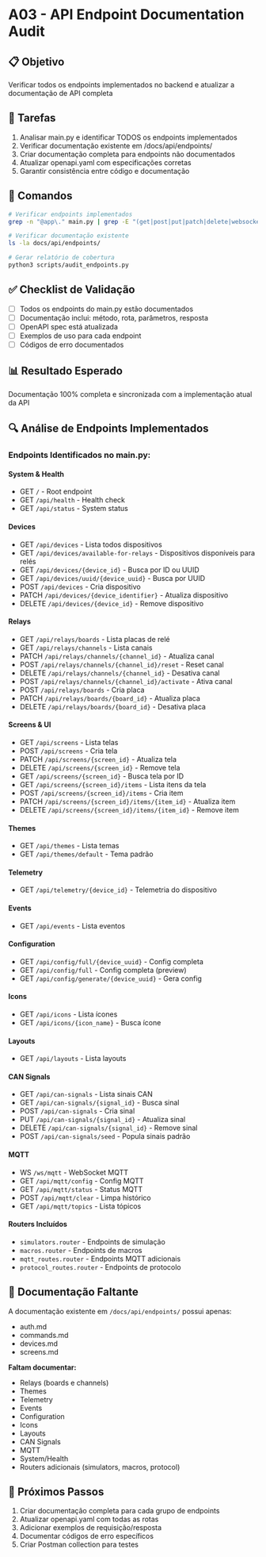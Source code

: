 # A03 - API Endpoint Documentation Audit

## 📋 Objetivo
Verificar todos os endpoints implementados no backend e atualizar a documentação de API completa

## 🎯 Tarefas
1. Analisar main.py e identificar TODOS os endpoints implementados
2. Verificar documentação existente em /docs/api/endpoints/
3. Criar documentação completa para endpoints não documentados
4. Atualizar openapi.yaml com especificações corretas
5. Garantir consistência entre código e documentação

## 🔧 Comandos
```bash
# Verificar endpoints implementados
grep -n "@app\." main.py | grep -E "(get|post|put|patch|delete|websocket)"

# Verificar documentação existente
ls -la docs/api/endpoints/

# Gerar relatório de cobertura
python3 scripts/audit_endpoints.py
```

## ✅ Checklist de Validação
- [ ] Todos os endpoints do main.py estão documentados
- [ ] Documentação inclui: método, rota, parâmetros, resposta
- [ ] OpenAPI spec está atualizada
- [ ] Exemplos de uso para cada endpoint
- [ ] Códigos de erro documentados

## 📊 Resultado Esperado
Documentação 100% completa e sincronizada com a implementação atual da API

## 🔍 Análise de Endpoints Implementados

### Endpoints Identificados no main.py:

#### System & Health
- GET `/` - Root endpoint
- GET `/api/health` - Health check
- GET `/api/status` - System status

#### Devices
- GET `/api/devices` - Lista todos dispositivos
- GET `/api/devices/available-for-relays` - Dispositivos disponíveis para relés
- GET `/api/devices/{device_id}` - Busca por ID ou UUID
- GET `/api/devices/uuid/{device_uuid}` - Busca por UUID
- POST `/api/devices` - Cria dispositivo
- PATCH `/api/devices/{device_identifier}` - Atualiza dispositivo
- DELETE `/api/devices/{device_id}` - Remove dispositivo

#### Relays
- GET `/api/relays/boards` - Lista placas de relé
- GET `/api/relays/channels` - Lista canais
- PATCH `/api/relays/channels/{channel_id}` - Atualiza canal
- POST `/api/relays/channels/{channel_id}/reset` - Reset canal
- DELETE `/api/relays/channels/{channel_id}` - Desativa canal
- POST `/api/relays/channels/{channel_id}/activate` - Ativa canal
- POST `/api/relays/boards` - Cria placa
- PATCH `/api/relays/boards/{board_id}` - Atualiza placa
- DELETE `/api/relays/boards/{board_id}` - Desativa placa

#### Screens & UI
- GET `/api/screens` - Lista telas
- POST `/api/screens` - Cria tela
- PATCH `/api/screens/{screen_id}` - Atualiza tela
- DELETE `/api/screens/{screen_id}` - Remove tela
- GET `/api/screens/{screen_id}` - Busca tela por ID
- GET `/api/screens/{screen_id}/items` - Lista itens da tela
- POST `/api/screens/{screen_id}/items` - Cria item
- PATCH `/api/screens/{screen_id}/items/{item_id}` - Atualiza item
- DELETE `/api/screens/{screen_id}/items/{item_id}` - Remove item

#### Themes
- GET `/api/themes` - Lista temas
- GET `/api/themes/default` - Tema padrão

#### Telemetry
- GET `/api/telemetry/{device_id}` - Telemetria do dispositivo

#### Events
- GET `/api/events` - Lista eventos

#### Configuration
- GET `/api/config/full/{device_uuid}` - Config completa
- GET `/api/config/full` - Config completa (preview)
- GET `/api/config/generate/{device_uuid}` - Gera config

#### Icons
- GET `/api/icons` - Lista ícones
- GET `/api/icons/{icon_name}` - Busca ícone

#### Layouts
- GET `/api/layouts` - Lista layouts

#### CAN Signals
- GET `/api/can-signals` - Lista sinais CAN
- GET `/api/can-signals/{signal_id}` - Busca sinal
- POST `/api/can-signals` - Cria sinal
- PUT `/api/can-signals/{signal_id}` - Atualiza sinal
- DELETE `/api/can-signals/{signal_id}` - Remove sinal
- POST `/api/can-signals/seed` - Popula sinais padrão

#### MQTT
- WS `/ws/mqtt` - WebSocket MQTT
- GET `/api/mqtt/config` - Config MQTT
- GET `/api/mqtt/status` - Status MQTT
- POST `/api/mqtt/clear` - Limpa histórico
- GET `/api/mqtt/topics` - Lista tópicos

#### Routers Incluídos
- `simulators.router` - Endpoints de simulação
- `macros.router` - Endpoints de macros
- `mqtt_routes.router` - Endpoints MQTT adicionais
- `protocol_routes.router` - Endpoints de protocolo

## 📝 Documentação Faltante

A documentação existente em `/docs/api/endpoints/` possui apenas:
- auth.md
- commands.md
- devices.md
- screens.md

**Faltam documentar:**
- Relays (boards e channels)
- Themes
- Telemetry
- Events
- Configuration
- Icons
- Layouts
- CAN Signals
- MQTT
- System/Health
- Routers adicionais (simulators, macros, protocol)

## 🚀 Próximos Passos

1. Criar documentação completa para cada grupo de endpoints
2. Atualizar openapi.yaml com todas as rotas
3. Adicionar exemplos de requisição/resposta
4. Documentar códigos de erro específicos
5. Criar Postman collection para testes